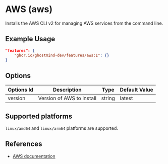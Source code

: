 # AWS (aws)

Installs the AWS CLI v2 for managing AWS services from the command line.

## Example Usage

```json
"features": {
    "ghcr.io/ghostmind-dev/features/aws:1": {}
}
```

## Options

| Options Id | Description               | Type   | Default Value |
| ---------- | ------------------------- | ------ | ------------- |
| version    | Version of AWS to install | string | latest        |

## Supported platforms

`linux/amd64` and `linux/arm64` platforms are supported.

## References

- [AWS documentation](https://docs.aws.amazon.com/cli/latest/userguide/getting-started-install.html)
